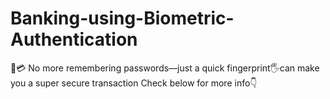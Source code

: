# Banking-using-Biometric-Authentication
🏦💳 No more remembering passwords—just a quick fingerprint🖐can make you a super secure transaction
Check below for more info👇
